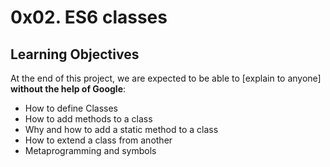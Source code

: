 # 0x02. ES6 classes

## Learning Objectives

At the end of this project, we are expected to be able to  [explain to anyone] **without the help of Google**:

- How to define Classes
- How to add methods to a class
- Why and how to add a static method to a class
- How to extend a class from another
- Metaprogramming and symbols
